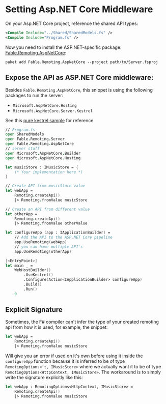 # Setting Asp.NET Core Middleware

On your Asp.NET Core project, reference the shared API types:
```xml
<Compile Include="../Shared/SharedModels.fs" />
<Compile Include="Program.fs" />
```
Now you need to install the ASP.NET-specific package: [Fable.Remoting.AspNetCore](https://www.nuget.org/packages/Fable.Remoting.AspNetCore/):
```
paket add Fable.Remoting.AspNetCore --project path/to/Server.fsproj
```
## Expose the API as ASP.NET Core middleware:

Besides `Fable.Remoting.AspNetCore`, this snippet is using the following packages to run the server: 
- `Microsoft.AspNetCore.Hosting`
- `Microsoft.AspNetCore.Server.Kestrel` 

See this [pure kestrel sample](https://github.com/Zaid-Ajaj/remoting-pure-kestrel) for reference

```fs
// Program.fs
open SharedModels
open Fable.Remoting.Server
open Fable.Remoting.AspNetCore
// server stuff
open Microsoft.AspNetCore.Builder
open Microsoft.AspNetCore.Hosting

let musicStore : IMusicStore = {
    (* Your implementation here *)
} 

// Create API from musicStore value
let webApp = 
    Remoting.createApi()
    |> Remoting.fromValue musicStore

// Create an API from different value
let otherApp = 
    Remoting.createApi()
    |> Remoting.fromValue otherValue

let configureApp (app : IApplicationBuilder) =
    // Add the API to the ASP.NET Core pipeline
    app.UseRemoting(webApp)
    // you can have multiple API's 
    app.UseRemoting(otherApp) 

[<EntryPoint>]
let main _ =
    WebHostBuilder()
        .UseKestrel()
        .Configure(Action<IApplicationBuilder> configureApp)
        .Build()
        .Run()
    0
```
## Explicit Signature

Sometimes, the F# compiler can't infer the type of your created remoting api from how it is used, for example, the snippet:
```fs
let webApp = 
    Remoting.createApi()
    |> Remoting.fromValue musicStore
```
Will give you an error if used on it's own before using it inside the `configureApp` function because it is inferred to be of type `RemotingOptions<'t, IMusicStore>` where we actually want it to be of type `RemotingOptions<HttpContext, IMusicStore>`. The workaround is to simply write the signature explicitly like this:
```fs
let webApp : RemotingOptions<HttpContext, IMusicStore> = 
    Remoting.createApi()
    |> Remoting.fromValue musicStore
```
